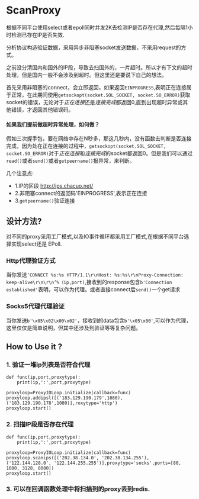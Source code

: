 # ScanProxy

根据不同平台使用select或者epoll同时并发2K去检测IP是否存在代理,然后每隔1小时检测已存在IP是否失效.

分析协议构造验证数据，采用异步非阻塞socket发送数据，不采用request的方式。

之前没分清国内和国外的IP段，导致去扫国外的，一片超时。所以才有下文的超时处理，但是国内一般不会涉及到超时。但这里还是要说下自己的想法。

首先采用非阻塞的connect，会立即返回，如果返回`EINPROGRESS`,表明正在连接属于正常，在此期间使用`getsockopt(socket.SOL_SOCKET, socket.SO_ERROR)`获取socket的错误，无论对于*正在连接*还是*连接完成*都返回0,直到出现超时异常或其他错误，才返回其他错误码。

#### 如果我们提前做超时异常处理，如何做？
假如三次握手包，要在网络中存在N秒多，那这几秒内，没有函数去判断是否连接完成，因为处在正在连接的过程中，`getsockopt(socket.SOL_SOCKET, socket.SO_ERROR)`对于*正在连接*和*连接完成*的socket都返回0。但是我们可以通过`read()`或者`send()`或者`getpeername()`报异常，来判断。

几个注意点:

* 1.IP的区段 http://ips.chacuo.net/
* 2.非阻塞connect的返回码'EINPROGRESS',表示正在连接
* 3.`getpeername()`验证连接

## 设计方法?
对不同的proxy采用工厂模式,以及IO事件循环都采用工厂模式,在根据不同平台选择实现select还是 EPoll.


### Http代理验证方式
当你发送`‘CONNECT %s:%s HTTP/1.1\r\nHost: %s:%s\r\nProxy-Connection: keep-alive\r\n\r\n’%（ip,port)`,接收到的response包含`b'Connection established'`表明，可以作为代理。或者直接connect后`send()`一个get请求

### Socks5代理代理验证
当你发送`b'\x05\x02\x00\x02'`，接收到的data包含`b'\x05\x00'`,可以作为代理，这里仅仅是简单说明，但其中还涉及到验证等等复杂问题。


## How to Use it ?
### 1. 验证一堆ip列表是否符合代理

```
def func(ip,port,proxytype):
    print(ip,':',port,proxytype)

proxyloop=ProxyIOLoop.initialize(callback=func)
proxyloop.addipsl([('183.129.190.179',1080),('183.129.190.178',1080)],roxytype='http')
proxyloop.start()
```

### 2. 扫描IP段是否存在代理

```
def func(ip,port,proxytype):
    print(ip,':',port,proxytype)

proxyloop=ProxyIOLoop.initialize(callback=func)
proxyloop.scanips([('202.38.134.0', '202.38.134.255'),('122.144.128.0', '122.144.255.255')],proxytype='socks',ports=[80, 1080, 3128, 8080])
proxyloop.start()
```

### 3. 可以在回调函数处理中将扫描到的proxy丢到redis.